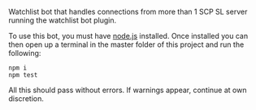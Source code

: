Watchlist bot that handles connections from more than 1 SCP SL server running the watchlist bot plugin.

To use this bot, you must have [node.js](https://nodejs.org/en/) installed.
Once installed you can then open up a terminal in the master folder of this project and run the following:

```
npm i
npm test
```

All this should pass without errors. If warnings appear, continue at own discretion.
